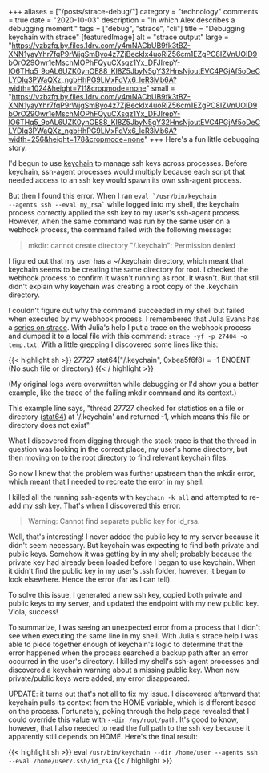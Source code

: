 +++
aliases = ["/posts/strace-debug/"]
category = "technology"
comments = true
date = "2020-10-03"
description = "In which Alex describes a debugging moment."
tags = ["debug", "strace", "cli"]
title = "Debugging keychain with strace"
[featuredImage]
  alt = "strace output"
  large = "https://vzbzfg.by.files.1drv.com/y4mNACbUB9fk3tBZ-XNN1yayYhr7fqP9rWjgSmByo4z7ZjBeckIx4uoRiZ56cm1EZgPC8IZVnUOID9bOrO29Owr1eMschMOPhFQyuCXsqz1Yx_DFJIrepY-IO6THq5_9oAL6UZK0ynOE88_KI8Z5JbyN5gY32HnsNjoutEVC4PGjAf5oDeCLYDIq3PWaQXz_ngbHhPG9LMxFdVx6_leR3Mb6A?width=1024&height=711&cropmode=none"
  small = "https://vzbzfg.by.files.1drv.com/y4mNACbUB9fk3tBZ-XNN1yayYhr7fqP9rWjgSmByo4z7ZjBeckIx4uoRiZ56cm1EZgPC8IZVnUOID9bOrO29Owr1eMschMOPhFQyuCXsqz1Yx_DFJIrepY-IO6THq5_9oAL6UZK0ynOE88_KI8Z5JbyN5gY32HnsNjoutEVC4PGjAf5oDeCLYDIq3PWaQXz_ngbHhPG9LMxFdVx6_leR3Mb6A?width=256&height=178&cropmode=none"
+++
Here's a fun little debugging story.

I'd begun to use [keychain](https://www.funtoo.org/Keychain) to manage ssh keys across processes. Before keychain, ssh-agent processes would multiply because each script that needed access to an ssh key would spawn its own ssh-agent process.

But then I found this error. When I ran <code>eval \`/usr/bin/keychain --agents ssh --eval my_rsa\`</code>  while logged into my shell, the keychain process correctly applied the ssh key to my user's ssh-agent process. However, when the same command was run by the same user on a webhook process, the command failed with the following message:

> mkdir: cannot create directory "/.keychain": Permission denied

I figured out that my user has a ~/.keychain directory, which meant that keychain seems to be creating the same directory for root. I checked the webhook process to confirm it wasn't running as root. It wasn't. But that still didn't explain why keychain was creating a root copy of the .keychain directory.

I couldn't figure out why the command succeeded in my shell but failed when executed by my webhook process. I remembered that Julia Evans has a [series on strace](https://jvns.ca/categories/strace/). With Julia's help I put a trace on the webhook process and dumped it to a local file with this command: `strace -yf -p 27404 -o temp.txt`. With a little grepping I discovered some lines like this:

{{< highlight sh >}}
27727 stat64("/.keychain", 0xbea5f6f8) = -1 ENOENT (No such file or directory)
{{< / highlight >}}

(My original logs were overwritten while debugging or I'd show you a better example, like the trace of the failing mkdir command and its context.)

This example line says, "thread 27727 checked for statistics on a file or directory ([stat64](https://linux.die.net/man/2/stat64)) at '/.keychain' and returned -1, which means this file or directory does not exist"

What I discovered from digging through the stack trace is that the thread in question was looking in the correct place, my user's home directory, but then moving on to the root directory to find relevant keychain files.

So now I knew that the problem was further upstream than the mkdir error, which meant that I needed to recreate the error in my shell.

I killed all the running ssh-agents with `keychain -k all` and attempted to re-add my ssh key. That's when I discovered this error:

> Warning: Cannot find separate public key for id_rsa.

Well, that's interesting! I never added the public key to my server because it didn't seem necessary. But keychain was expecting to find both private and public keys. Somehow it was getting by in my shell; probably because the private key had already been loaded before I began to use keychain. When it didn't find the public key in my user's .ssh folder, however, it began to look elsewhere. Hence the error (far as I can tell).

To solve this issue, I generated a new ssh key, copied both private and public keys to my server, and updated the endpoint with my new public key. Viola, success!

To summarize, I was seeing an unexpected error from a process that I didn't see when executing the same line in my shell. With Julia's strace help I was able to piece together enough of keychain's logic to determine that the error happened when the process searched a backup path after an error occurred in the user's directory. I killed my shell's ssh-agent processes and discovered a keychain warning about a missing public key. When new private/public keys were added, my error disappeared.

UPDATE: it turns out that's not all to fix my issue. I discovered afterward that keychain pulls its context from the HOME variable, which is different based on the process. Fortunately, poking through the help page revealed that I could override this value with `--dir /my/root/path`. It's good to know, however, that I also needed to read the full path to the ssh key because it apparently still depends on HOME. Here's the final result:

{{< highlight sh >}}
eval `/usr/bin/keychain --dir /home/user --agents ssh --eval /home/user/.ssh/id_rsa`
{{< / highlight >}}
